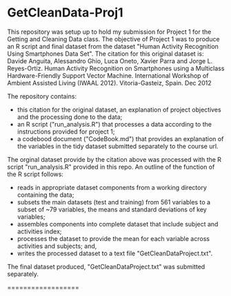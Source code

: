 # GetCleanData-Proj1

  This repository was setup up to hold my submission for Project 1 for the Getting and Cleaning Data class. The objective of Project 1 was to produce an R script and final dataset from the dataset "Human Activity Recognition Using Smartphones Data Set". The citation for this original dataset is: Davide Anguita, Alessandro Ghio, Luca Oneto, Xavier Parra and Jorge L. Reyes-Ortiz. Human Activity Recognition on Smartphones using a Multiclass Hardware-Friendly Support Vector Machine. International Workshop of Ambient Assisted Living (IWAAL 2012). Vitoria-Gasteiz, Spain. Dec 2012

  The repository contains:
  * this citation for the original dataset, an explanation of project objectives and the processing done to the data;
  * an R script ("run_analysis.R") that processes a data according to the instructions provided for project 1;
  * a codebood document ("CodeBook.md") that provides an explanation of the variables in the tidy dataset submitted separately to the course url.

  The orginal dataset provide by the citation above was processed with the R script "run_analysis.R" provided in this repo. An outline of the function of the R script follows:
  * reads in appropriate dataset components from a working directory containing the data;
  * subsets the main datasets (test and training) from 561 variables to a subset of ~79 variables, the means and standard deviations of key variables;
  * assembles components into complete dataset that include subject and activities index;
  * processes the dataset to provide the mean for each variable across activities and subjects; and,
  * writes the processed dataset to a text file "GetCleanDataProject.txt".

  The final dataset produced, "GetCleanDataProject.txt" was submitted separately.
  


==================

